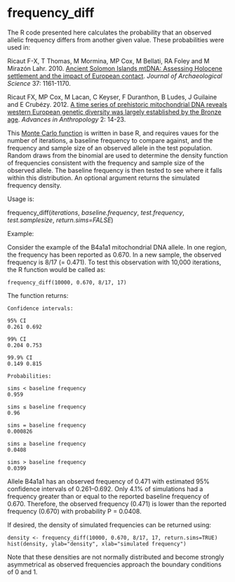# frequency_diff

The R code presented here calculates the probability that an observed allelic frequency differs from another given value.  These probabilities were used in:

Ricaut F-X, T Thomas, M Mormina, MP Cox, M Bellati, RA Foley and M Mirazón Lahr. 2010. [Ancient Solomon Islands mtDNA: Assessing Holocene settlement and the impact of European contact](https://doi.org/10.1016/j.jas.2009.12.014). *Journal of Archaeological Science* 37: 1161-1170.

Ricaut FX, MP Cox, M Lacan, C Keyser, F Duranthon, B Ludes, J Guilaine and E Crubézy. 2012. [A time series of prehistoric mitochondrial DNA reveals western European genetic diversity was largely established by the Bronze age](https://doi.org/10.4236/aa.2012.21002). *Advances in Anthropology* 2: 14-23.

This [Monte Carlo function](frequency_diff_probabilities.R) is written in base R, and requires vaues for the number of iterations, a baseline frequency to compare against, and the frequency and sample size of an observed allele in the test population.  Random draws from the binomial are used to determine the density function of frequencies consistent with the  frequency and sample size of the observed allele.  The baseline frequency is then tested to see where it falls within this distribution.  An optional argument returns the simulated frequency density.

Usage is:

frequency_diff(*iterations*, *baseline.frequency*, *test.frequency*, *test.samplesize*, *return.sims=FALSE*)

Example: 

Consider the example of the B4a1a1 mitochondrial DNA allele.  In one region, the frequency has been reported as 0.670.  In a new sample, the observed frequency is 8/17 (= 0.471).  To test this observation with 10,000 iterations, the R function would be called as:

```
frequency_diff(10000, 0.670, 8/17, 17)
```

The function returns:

```
Confidence intervals:

95% CI
0.261 0.692 

99% CI
0.204 0.753 

99.9% CI
0.149 0.815 

Probabilities:

sims < baseline frequency
0.959 

sims ≤ baseline frequency
0.96 

sims = baseline frequency
0.000826 

sims ≥ baseline frequency
0.0408 

sims > baseline frequency
0.0399 
```

Allele B4a1a1 has an observed frequency of 0.471 with estimated 95% confidence intervals of 0.261–0.692.  Only 4.1% of simulations had a frequency greater than or equal to the reported baseline frequency of 0.670.  Therefore, the observed frequency (0.471) is lower than the reported frequency (0.670) with probability P = 0.0408.

If desired, the density of simulated frequencies can be returned using:

```
density <- frequency_diff(10000, 0.670, 8/17, 17, return.sims=TRUE)
hist(density, ylab="density", xlab="simulated frequency")
```

Note that these densities are not normally distributed and become strongly asymmetrical as observed frequencies approach the boundary conditions of 0 and 1.

